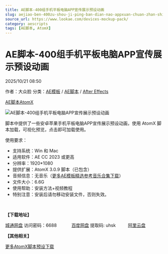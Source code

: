 ```yaml
---
title: AE脚本-400组手机平板电脑APP宣传展示预设动画
slug: aejiao-ben-400zu-shou-ji-ping-ban-dian-nao-appxuan-chuan-zhan-shi-yu-she-dong-hua
source_url: https://www.lookae.com/devices-mockup-pack/
category: aescripts
tags: [AE脚本, AtomX]
---
```

# AE脚本-400组手机平板电脑APP宣传展示预设动画

2025/10/21 08:50

作者：大众脸
分类：[AE模板](https://www.lookae.com/after-effects/other-after-effects/) / [AE脚本](https://www.lookae.com/after-effects/aescripts/) / [After Effects](https://www.lookae.com/after-effects/)

[AE脚本](https://www.lookae.com/tag/ae%e8%84%9a%e6%9c%ac/)[AtomX](https://www.lookae.com/tag/atomx/)

![AE脚本-400组手机平板电脑APP宣传展示预设动画](https://www.lookae.com/wp-content/uploads/2025/10/53309732.jpg "AE脚本-400组手机平板电脑APP宣传展示预设动画-LookAE.com")

脚本中提供了一些安卓苹果手机平板电脑APP宣传展示预设动画，使用 AtomX 脚本加载，可视化预览，点击即可加载使用。

使用要求：

* 支持系统：Win 和 Mac
* 适用软件：AE CC 2023 或更高
* 分辨率：1920\*1080
* 提供扩展：AtomX 3.0.9 脚本（已包含）
* 音频信息：无音乐（[更多AE模板精选参考音乐合集下载](https://item.taobao.com/item.htm?spm=a1z10.1.w4004-2793089344.4.MUvxbV&id=37289930486)）
* 文件大小：6.6G
* 使用帮助：安装方法+视频教程
* 特别注意：安装后请勿移动安装文件，否则失效。

[﻿﻿﻿](http://cloud.video.taobao.com/play/u/null/p/1/e/6/t/1/538493766390.mp4)

**【下载地址】**

[城通网盘](https://url70.ctfile.com/f/2827370-8455800548-95a8ad?p=4431) 访问密码：6688            [百度网盘](https://pan.baidu.com/s/1TMafEZkOmUl0rHBCXsiXKA?pwd=uhsk) 提取码: uhsk          [阿里云盘](https://www.alipan.com/s/i777uFqy3cY)

**【其他相关】**

[更多AtomX脚本预设下载](https://www.lookae.com/tag/atomx/)
